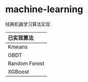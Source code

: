 # machine-learning
经典机器学习算法实现

| 已实现算法 |
| :-------- |
| Kmeans  |
| GBDT     |
| Random Forest     |
| XGBoost     |


